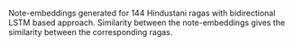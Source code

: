 Note-embeddings generated for 144 Hindustani ragas with bidirectional LSTM based approach. Similarity between the note-embeddings gives the similarity between the corresponding ragas.
